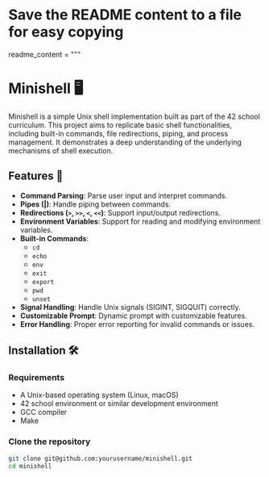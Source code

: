 # Save the README content to a file for easy copying
readme_content = """
# Minishell 🖥️

Minishell is a simple Unix shell implementation built as part of the 42 school curriculum. This project aims to replicate basic shell functionalities, including built-in commands, file redirections, piping, and process management. It demonstrates a deep understanding of the underlying mechanisms of shell execution.

## Features 🚀

- **Command Parsing**: Parse user input and interpret commands.
- **Pipes (|)**: Handle piping between commands.
- **Redirections (`>`, `>>`, `<`, `<<`)**: Support input/output redirections.
- **Environment Variables**: Support for reading and modifying environment variables.
- **Built-in Commands**:
  - `cd`
  - `echo`
  - `env`
  - `exit`
  - `export`
  - `pwd`
  - `unset`
- **Signal Handling**: Handle Unix signals (SIGINT, SIGQUIT) correctly.
- **Customizable Prompt**: Dynamic prompt with customizable features.
- **Error Handling**: Proper error reporting for invalid commands or issues.

## Installation 🛠️

### Requirements
- A Unix-based operating system (Linux, macOS)
- 42 school environment or similar development environment
- GCC compiler
- Make

### Clone the repository

```bash
git clone git@github.com:yourusername/minishell.git
cd minishell
